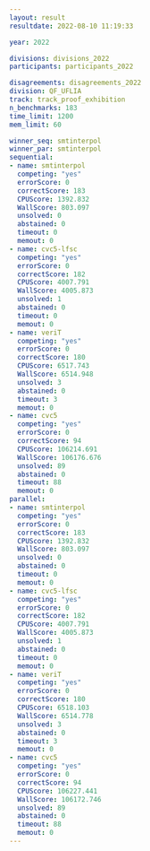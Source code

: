 ```yaml
---
layout: result
resultdate: 2022-08-10 11:19:33

year: 2022

divisions: divisions_2022
participants: participants_2022

disagreements: disagreements_2022
division: QF_UFLIA
track: track_proof_exhibition
n_benchmarks: 183
time_limit: 1200
mem_limit: 60

winner_seq: smtinterpol
winner_par: smtinterpol
sequential:
- name: smtinterpol
  competing: "yes"
  errorScore: 0
  correctScore: 183
  CPUScore: 1392.832
  WallScore: 803.097
  unsolved: 0
  abstained: 0
  timeout: 0
  memout: 0
- name: cvc5-lfsc
  competing: "yes"
  errorScore: 0
  correctScore: 182
  CPUScore: 4007.791
  WallScore: 4005.873
  unsolved: 1
  abstained: 0
  timeout: 0
  memout: 0
- name: veriT
  competing: "yes"
  errorScore: 0
  correctScore: 180
  CPUScore: 6517.743
  WallScore: 6514.948
  unsolved: 3
  abstained: 0
  timeout: 3
  memout: 0
- name: cvc5
  competing: "yes"
  errorScore: 0
  correctScore: 94
  CPUScore: 106214.691
  WallScore: 106176.676
  unsolved: 89
  abstained: 0
  timeout: 88
  memout: 0
parallel:
- name: smtinterpol
  competing: "yes"
  errorScore: 0
  correctScore: 183
  CPUScore: 1392.832
  WallScore: 803.097
  unsolved: 0
  abstained: 0
  timeout: 0
  memout: 0
- name: cvc5-lfsc
  competing: "yes"
  errorScore: 0
  correctScore: 182
  CPUScore: 4007.791
  WallScore: 4005.873
  unsolved: 1
  abstained: 0
  timeout: 0
  memout: 0
- name: veriT
  competing: "yes"
  errorScore: 0
  correctScore: 180
  CPUScore: 6518.103
  WallScore: 6514.778
  unsolved: 3
  abstained: 0
  timeout: 3
  memout: 0
- name: cvc5
  competing: "yes"
  errorScore: 0
  correctScore: 94
  CPUScore: 106227.441
  WallScore: 106172.746
  unsolved: 89
  abstained: 0
  timeout: 88
  memout: 0
---
```


